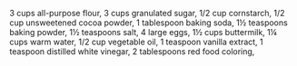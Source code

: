 3 cups all-purpose flour,
3 cups granulated sugar,
1/2 cup cornstarch,
1/2 cup unsweetened cocoa powder,
1 tablespoon baking soda,
1½ teaspoons baking powder,
1½ teaspoons salt,
4 large eggs,
1½ cups buttermilk,
1¼ cups warm water,
1/2 cup vegetable oil,
1 teaspoon vanilla extract,
1 teaspoon distilled white vinegar,
2 tablespoons red food coloring,
